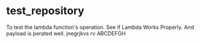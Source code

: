 # test_repository
To test the lambda function's operation.
See if Lambda Works Properly.
And payload is perated well.
jnegrjkvs
rv
ABCDEFGH
